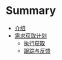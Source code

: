 # Summary

* [介绍](README.md)
* [需求获取计划](需求获取各阶段明细.md)
    * [执行获取](执行获取.md)
    * [跟踪与反馈](跟踪与反馈.md)

